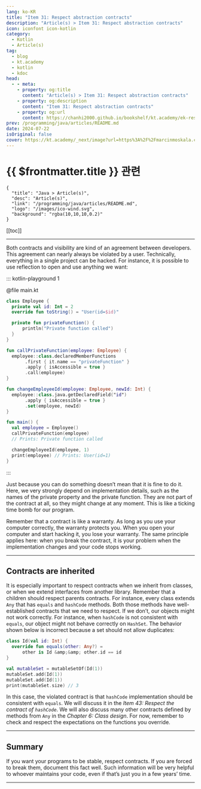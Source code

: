 ```yaml
---
lang: ko-KR
title: "Item 31: Respect abstraction contracts"
description: "Article(s) > Item 31: Respect abstraction contracts"
icon: iconfont icon-kotlin
category: 
  - Kotlin
  - Article(s)
tag: 
  - blog
  - kt.academy
  - kotlin
  - kdoc
head:
  - - meta:
    - property: og:title
      content: "Article(s) > Item 31: Respect abstraction contracts"
    - property: og:description
      content: "Item 31: Respect abstraction contracts"
    - property: og:url
      content: https://chanhi2000.github.io/bookshelf/kt.academy/ek-respect-contracts.html
prev: /programming/java/articles/README.md
date: 2024-07-22
isOriginal: false
cover: https://kt.academy/_next/image?url=https%3A%2F%2Fmarcinmoskala.com%2FEffectiveKotlin-Book%2Fpromotion%2Frespect_contracts.jpg&w=1200&q=75
---
```


# {{ $frontmatter.title }} 관련

```component VPCard
{
  "title": "Java > Article(s)",
  "desc": "Article(s)",
  "link": "/programming/java/articles/README.md",
  "logo": "/images/ico-wind.svg",
  "background": "rgba(10,10,10,0.2)"
}
```

[[toc]]

---

<SiteInfo
  name="Item 31: Respect abstraction contracts"
  desc="Just because we can do something, does not mean we should. How to respect abstraction contracts and why it is so important."
  url="https://kt.academy/article/ek-respect-contracts"
  logo="https://kt.academy/logo.png"
  preview="https://kt.academy/_next/image?url=https%3A%2F%2Fmarcinmoskala.com%2FEffectiveKotlin-Book%2Fpromotion%2Frespect_contracts.jpg&w=1200&q=75"/>

Both contracts and visibility are kind of an agreement between developers. This agreement can nearly always be violated by a user. Technically, everything in a single project can be hacked. For instance, it is possible to use reflection to open and use anything we want:

::: kotlin-playground 1

@file main.kt

```kotlin
class Employee {
  private val id: Int = 2
  override fun toString() = "User(id=$id)"

  private fun privateFunction() {
      println("Private function called")
  }
}

fun callPrivateFunction(employee: Employee) {
  employee::class.declaredMemberFunctions
       .first { it.name == "privateFunction" }
       .apply { isAccessible = true }
       .call(employee)
}

fun changeEmployeeId(employee: Employee, newId: Int) {
  employee::class.java.getDeclaredField("id")
       .apply { isAccessible = true }
       .set(employee, newId)
}

fun main() {
  val employee = Employee()
  callPrivateFunction(employee)
  // Prints: Private function called

  changeEmployeeId(employee, 1)
  print(employee) // Prints: User(id=1)
}
```

:::

Just because you can do something doesn’t mean that it is fine to do it. Here, we very strongly depend on implementation details, such as the names of the private property and the private function. They are not part of the contract at all, so they might change at any moment. This is like a ticking time bomb for our program.

Remember that a contract is like a warranty. As long as you use your computer correctly, the warranty protects you. When you open your computer and start hacking it, you lose your warranty. The same principle applies here: when you break the contract, it is your problem when the implementation changes and your code stops working.

---

## Contracts are inherited

It is especially important to respect contracts when we inherit from classes, or when we extend interfaces from another library. Remember that a children should respect parents contracts. For instance, every class extends `Any` that has `equals` and `hashCode` methods. Both those methods have well-established contracts that we need to respect. If we don’t, our objects might not work correctly. For instance, when `hashCode` is not consistent with `equals`, our object might not behave correctly on `HashSet`. The behavior shown below is incorrect because a set should not allow duplicates:

```kotlin
class Id(val id: Int) {
  override fun equals(other: Any?) =
      other is Id &amp;&amp; other.id == id
}

val mutableSet = mutableSetOf(Id(1))
mutableSet.add(Id(1))
mutableSet.add(Id(1))
print(mutableSet.size) // 3
```

In this case, the violated contract is that `hashCode` implementation should be consistent with `equals`. We will discuss it in the *Item 43: Respect the contract of `hashCode`*. We will also discuss many other contracts defined by methods from `Any` in the *Chapter 6: Class design*. For now, remember to check and respect the expectations on the functions you override.

---

## Summary

If you want your programs to be stable, respect contracts. If you are forced to break them, document this fact well. Such information will be very helpful to whoever maintains your code, even if that’s just you in a few years’ time.

---

<TagLinks />